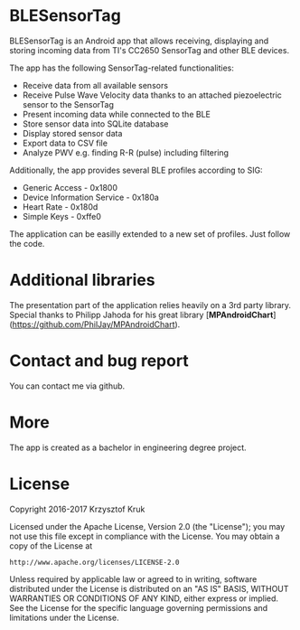 BLESensorTag
============
BLESensorTag is an Android app that allows receiving, displaying and storing incoming data from TI's CC2650 SensorTag and other BLE devices.

The app has the following SensorTag-related functionalities:
* Receive data from all available sensors
* Receive Pulse Wave Velocity data thanks to an attached piezoelectric sensor to the SensorTag
* Present incoming data while connected to the BLE
* Store sensor data into SQLite database
* Display stored sensor data
* Export data to CSV file
* Analyze PWV e.g. finding R-R (pulse) including filtering

Additionally, the app provides several BLE profiles according to SIG:
* Generic Access - 0x1800
* Device Information Service - 0x180a
* Heart Rate - 0x180d
* Simple Keys - 0xffe0

The application can be easilly extended to a new set of profiles. Just follow the code.

Additional libraries
====================
The presentation part of the application relies heavily on a 3rd party library.
Special thanks to Philipp Jahoda for his great library [**MPAndroidChart**] (https://github.com/PhilJay/MPAndroidChart).

Contact and bug report
======================
You can contact me via github.

More
====
The app is created as a bachelor in engineering degree project. 

License
=======
Copyright 2016-2017 Krzysztof Kruk

Licensed under the Apache License, Version 2.0 (the "License");
you may not use this file except in compliance with the License.
You may obtain a copy of the License at

    http://www.apache.org/licenses/LICENSE-2.0

Unless required by applicable law or agreed to in writing, software
distributed under the License is distributed on an "AS IS" BASIS,
WITHOUT WARRANTIES OR CONDITIONS OF ANY KIND, either express or implied.
See the License for the specific language governing permissions and
limitations under the License.
